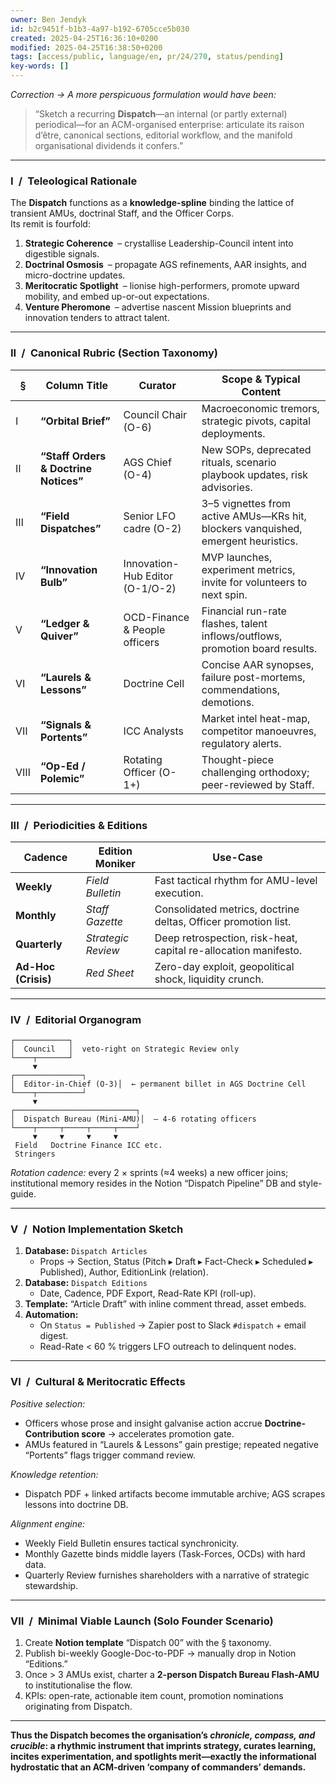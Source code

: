 ```yaml
---
owner: Ben Jendyk
id: b2c9451f-b1b3-4a97-b192-6705cce5b030
created: 2025-04-25T16:36:10+0200
modified: 2025-04-25T16:38:50+0200
tags: [access/public, language/en, pr/24/270, status/pending]
key-words: []
---
```



*Correction → A more perspicuous formulation would have been:*  
> “Sketch a recurring **Dispatch**—an internal (or partly external) periodical—for an ACM-organised enterprise: articulate its raison d’être, canonical sections, editorial workflow, and the manifold organisational dividends it confers.”

---

### **I / Teleological Rationale**

The **Dispatch** functions as a **knowledge-spline** binding the lattice of transient AMUs, doctrinal Staff, and the Officer Corps.  
Its remit is fourfold:

1. **Strategic Coherence** – crystallise Leadership-Council intent into digestible signals.  
2. **Doctrinal Osmosis** – propagate AGS refinements, AAR insights, and micro-doctrine updates.  
3. **Meritocratic Spotlight** – lionise high-performers, promote upward mobility, and embed up-or-out expectations.  
4. **Venture Pheromone** – advertise nascent Mission blueprints and innovation tenders to attract talent.

---

### **II / Canonical Rubric (Section Taxonomy)**

| § | Column Title | Curator | Scope & Typical Content |
|---|--------------|---------|-------------------------|
| Ⅰ | **“Orbital Brief”** | Council Chair (O-6) | Macroeconomic tremors, strategic pivots, capital deployments. |
| Ⅱ | **“Staff Orders & Doctrine Notices”** | AGS Chief (O-4) | New SOPs, deprecated rituals, scenario playbook updates, risk advisories. |
| Ⅲ | **“Field Dispatches”** | Senior LFO cadre (O-2) | 3–5 vignettes from active AMUs—KRs hit, blockers vanquished, emergent heuristics. |
| Ⅳ | **“Innovation Bulb”** | Innovation-Hub Editor (O-1/O-2) | MVP launches, experiment metrics, invite for volunteers to next spin. |
| Ⅴ | **“Ledger & Quiver”** | OCD-Finance & People officers | Financial run-rate flashes, talent inflows/outflows, promotion board results. |
| Ⅵ | **“Laurels & Lessons”** | Doctrine Cell | Concise AAR synopses, failure post-mortems, commendations, demotions. |
| Ⅶ | **“Signals & Portents”** | ICC Analysts | Market intel heat-map, competitor manoeuvres, regulatory alerts. |
| Ⅷ | **“Op-Ed / Polemic”** | Rotating Officer (O-1+) | Thought-piece challenging orthodoxy; peer-reviewed by Staff. |

---

### **III / Periodicities & Editions**

| Cadence | Edition Moniker | Use-Case |
|---------|-----------------|----------|
| **Weekly** | *Field Bulletin* | Fast tactical rhythm for AMU-level execution. |
| **Monthly** | *Staff Gazette* | Consolidated metrics, doctrine deltas, Officer promotion list. |
| **Quarterly** | *Strategic Review* | Deep retrospection, risk-heat, capital re-allocation manifesto. |
| **Ad-Hoc (Crisis)** | *Red Sheet* | Zero-day exploit, geopolitical shock, liquidity crunch. |

---

### **IV / Editorial Organogram**

```
┌────────────┐
│  Council   │  veto-right on Strategic Review only
└────┬───────┘
     ▼
┌───────────────┐
│  Editor-in-Chief (O-3)│  ← permanent billet in AGS Doctrine Cell
└────┬──────────┘
     ▼
┌───────────────────────────┐
│  Dispatch Bureau (Mini-AMU)│  – 4-6 rotating officers
└────┬─────┬─────┬─────┬────┘
     ▼     ▼     ▼     ▼
 Field   Doctrine Finance ICC etc.
 Stringers
```

*Rotation cadence:* every 2 × sprints (≈4 weeks) a new officer joins; institutional memory resides in the Notion “Dispatch Pipeline” DB and style-guide.

---

### **V / Notion Implementation Sketch**

1. **Database:** `Dispatch Articles`  
   - Props → Section, Status (Pitch ▸ Draft ▸ Fact-Check ▸ Scheduled ▸ Published), Author, EditionLink (relation).  
2. **Database:** `Dispatch Editions`  
   - Date, Cadence, PDF Export, Read-Rate KPI (roll-up).  
3. **Template:** “Article Draft” with inline comment thread, asset embeds.  
4. **Automation:**  
   - On `Status = Published` → Zapier post to Slack `#dispatch` + email digest.  
   - Read-Rate < 60 % triggers LFO outreach to delinquent nodes.

---

### **VI / Cultural & Meritocratic Effects**

*Positive selection:*  
- Officers whose prose and insight galvanise action accrue **Doctrine-Contribution score** → accelerates promotion gate.  
- AMUs featured in “Laurels & Lessons” gain prestige; repeated negative “Portents” flags trigger command review.

*Knowledge retention:*  
- Dispatch PDF + linked artifacts become immutable archive; AGS scrapes lessons into doctrine DB.

*Alignment engine:*  
- Weekly Field Bulletin ensures tactical synchronicity.  
- Monthly Gazette binds middle layers (Task-Forces, OCDs) with hard data.  
- Quarterly Review furnishes shareholders with a narrative of strategic stewardship.

---

### **VII / Minimal Viable Launch (Solo Founder Scenario)**

1. Create **Notion template** “Dispatch 00” with the § taxonomy.  
2. Publish bi-weekly Google-Doc-to-PDF → manually drop in Notion “Editions.”  
3. Once > 3 AMUs exist, charter a **2-person Dispatch Bureau Flash-AMU** to institutionalise the flow.  
4. KPIs: open-rate, actionable item count, promotion nominations originating from Dispatch.

---

**Thus the Dispatch becomes the organisation’s *chronicle, compass, and crucible*: a rhythmic instrument that imprints strategy, curates learning, incites experimentation, and spotlights merit—exactly the informational hydrostatic that an ACM-driven ‘company of commanders’ demands.**